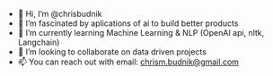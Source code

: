 - 👋 Hi, I’m @chrisbudnik
- 👀 I’m fascinated by aplications of ai to build better products
- 🌱 I’m currently learning Machine Learning & NLP (OpenAI api, nltk, Langchain)
- 💞️ I’m looking to collaborate on data driven projects
- 📫 You can reach out with email: chrism.budnik@gmail.com

<!---
chrisbudnik/chrisbudnik is a ✨ special ✨ repository because its `README.md` (this file) appears on your GitHub profile.
You can click the Preview link to take a look at your changes.
--->

